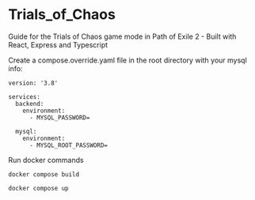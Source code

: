 # Trials_of_Chaos
 Guide for the Trials of Chaos game mode in Path of Exile 2 - Built with React, Express and Typescript

Create a compose.override.yaml file in the root directory with your mysql info:
```
version: '3.8'

services:
  backend:
    environment:
      - MYSQL_PASSWORD=

  mysql:
    environment:
      - MYSQL_ROOT_PASSWORD=
```

Run docker commands

```
docker compose build
```

```
docker compose up
```